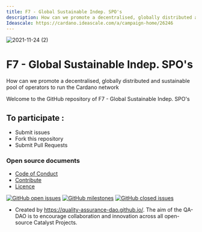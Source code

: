 ```yaml
---
title: F7 - Global Sustainable Indep. SPO's
description: How can we promote a decentralised, globally distributed and sustainable pool of operators to run the Cardano network
Ideascale: https://cardano.ideascale.com/a/campaign-home/26246
---
```

![2021-11-24 (2)](https://user-images.githubusercontent.com/25156451/143222960-f4889ea5-814e-49a2-8d8a-5a3146520423.png)

# F7 - Global Sustainable Indep. SPO's

How can we promote a decentralised, globally distributed and sustainable pool of operators to run the Cardano network

Welcome to the GitHub repository of F7 - Global Sustainable Indep. SPO's

## To participate :
* Submit issues
* Fork this repository
* Submit Pull Requests

### Open source documents 
- [Code of Conduct](https://github.com/Catalyst-Challenges/F7-Global-Sustainable-Independent-SPOs/blob/main/CODE-OF-CONDUCT.md)
- [Contribute](https://github.com/Catalyst-Challenges/F7-Global-Sustainable-Independent-SPOs/blob/main/CONTRIBUTE.md)
- [Licence](https://github.com/Catalyst-Challenges/F7-Global-Sustainable-Independent-SPOs/blob/main/LICENSE)

[![GitHub open issues](https://img.shields.io/github/issues/Catalyst-Challenges/F7-Global-Sustainable-Independent-SPOs?style=flat-square)](https://github.com/Catalyst-Challenges/F7-Global-Sustainable-Independent-SPOs/issues)
[![GitHub milestones](https://img.shields.io/github/milestones/open/Catalyst-Challenges/F7-Global-Sustainable-Independent-SPOs?style=flat-square)](https://github.com/Catalyst-Challenges/F7-Global-Sustainable-Independent-SPOs/milestones)
[![GitHub closed issues](https://img.shields.io/github/issues-closed-raw/Catalyst-Challenges/F7-Global-Sustainable-Independent-SPOs?style=flat-square)](https://github.com/Catalyst-Challenges/F7-Global-Sustainable-Independent-SPOs/issues?q=is%3Aissue+is%3Aclosed)


- Created by https://quality-assurance-dao.github.io/. The aim of the QA-DAO is to encourage collaboration and innovation across all open-source Catalyst Projects.

